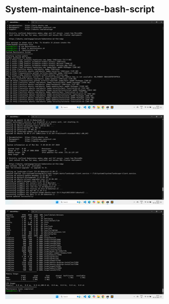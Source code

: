 # System-maintainence-bash-script


 ![image alt](https://github.com/kadamvignesh/System-maintainence-bash-script/blob/main/Screenshot%20(101).png?raw=true)



  ![image alt](https://github.com/kadamvignesh/System-maintainence-bash-script/blob/main/Screenshot%20(102).png?raw=true)




 ![image alt](https://github.com/kadamvignesh/System-maintainence-bash-script/blob/main/Screenshot%20(103).png?raw=true)


 
  
